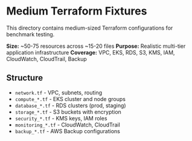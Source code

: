 # Medium Terraform Fixtures

This directory contains medium-sized Terraform configurations for benchmark testing.

**Size:** ~50-75 resources across ~15-20 files
**Purpose:** Realistic multi-tier application infrastructure
**Coverage:** VPC, EKS, RDS, S3, KMS, IAM, CloudWatch, CloudTrail, Backup

## Structure

- `network.tf` - VPC, subnets, routing
- `compute_*.tf` - EKS cluster and node groups
- `database_*.tf` - RDS clusters (prod, staging)
- `storage_*.tf` - S3 buckets with encryption
- `security_*.tf` - KMS keys, IAM roles
- `monitoring_*.tf` - CloudWatch, CloudTrail
- `backup_*.tf` - AWS Backup configurations
